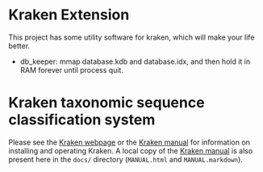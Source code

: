 Kraken Extension
===============================================

This project has some utility software for kraken, which will make your life better.

- db_keeper: mmap database.kdb and database.idx, and then hold it in RAM forever until process quit.

Kraken taxonomic sequence classification system
===============================================

Please see the [Kraken webpage] or the [Kraken manual]
for information on installing and operating Kraken.
A local copy of the [Kraken manual] is also present here
in the `docs/` directory (`MANUAL.html` and `MANUAL.markdown`).

[Kraken webpage]:   http://ccb.jhu.edu/software/kraken/
[Kraken manual]:    http://ccb.jhu.edu/software/kraken/MANUAL.html
